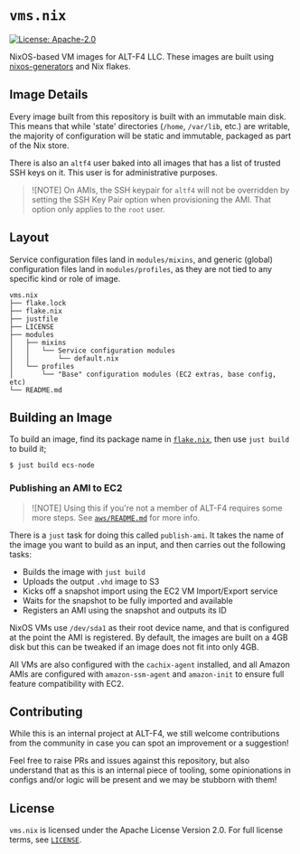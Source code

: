 # `vms.nix`

[![License: Apache-2.0](https://img.shields.io/github/license/ALT-F4-LLC/vms.nix
)](./LICENSE)

NixOS-based VM images for ALT-F4 LLC. These images are built using
[nixos-generators](https://github.com/nix-community/nixos-generators) and
Nix flakes.

## Image Details

Every image built from this repository is built with an immutable main disk.
This means that while 'state' directories (`/home`, `/var/lib`, etc.) are
writable, the majority of configuration will be static and immutable, packaged
as part of the Nix store.

There is also an `altf4` user baked into all images that has a list of trusted
SSH keys on it. This user is for administrative purposes. 

> ![NOTE]
> On AMIs, the SSH keypair for `altf4` will not be overridden by setting the
> SSH Key Pair option when provisioning the AMI. That option only applies to
> the `root` user.

## Layout

Service configuration files land in `modules/mixins`, and generic (global)
configuration files land in `modules/profiles`, as they are not tied to any
specific kind or role of image.

```
vms.nix
├── flake.lock
├── flake.nix
├── justfile
├── LICENSE
├── modules
│   ├── mixins
│   │   └── Service configuration modules
│   │       └── default.nix
│   └── profiles
│       └── "Base" configuration modules (EC2 extras, base config, etc)
└── README.md
```

## Building an Image

To build an image, find its package name in [`flake.nix`](./flake.nix), then
use `just build` to build it;

```
$ just build ecs-node
```

### Publishing an AMI to EC2

> ![NOTE]
> Using this if you're not a member of ALT-F4 requires some more steps. See
> [`aws/README.md`](./aws/README.md) for more info.

There is a `just` task for doing this called `publish-ami`. It takes the name
of the image you want to build as an input, and then carries out the following
tasks:

- Builds the image with `just build`
- Uploads the output `.vhd` image to S3
- Kicks off a snapshot import using the EC2 VM Import/Export service
- Waits for the snapshot to be fully imported and available
- Registers an AMI using the snapshot and outputs its ID

NixOS VMs use `/dev/sda1` as their root device name, and that is configured at
the point the AMI is registered. By default, the images are built on a 4GB disk
but this can be tweaked if an image does not fit into only 4GB.

All VMs are also configured with the `cachix-agent` installed, and all Amazon
AMIs are configured with `amazon-ssm-agent` and `amazon-init` to ensure full
feature compatibility with EC2.

## Contributing

While this is an internal project at ALT-F4, we still welcome contributions
from the community in case you can spot an improvement or a suggestion!

Feel free to raise PRs and issues against this repository, but also understand
that as this is an internal piece of tooling, some opinionations in configs
and/or logic will be present and we may be stubborn with them!

## License

`vms.nix` is licensed under the Apache License Version 2.0. For full license
terms, see [`LICENSE`](./LICENSE).
